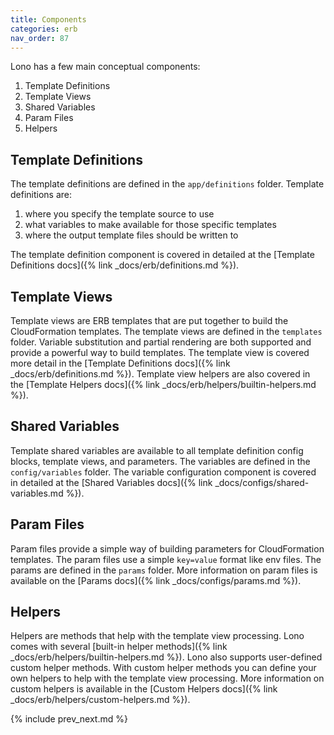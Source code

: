 ```yaml
---
title: Components
categories: erb
nav_order: 87
---
```


Lono has a few main conceptual components:

1. Template Definitions
2. Template Views
3. Shared Variables
4. Param Files
5. Helpers

## Template Definitions

The template definitions are defined in the `app/definitions` folder.  Template definitions are:

1. where you specify the template source to use
2. what variables to make available for those specific templates
3. where the output template files should be written to

The template definition component is covered in detailed at the [Template Definitions docs]({% link _docs/erb/definitions.md %}).

## Template Views

Template views are ERB templates that are put together to build the CloudFormation templates. The template views are defined in the `templates` folder.  Variable substitution and partial rendering are both supported and provide a powerful way to build templates.  The template view is covered more detail in the [Template Definitions docs]({% link _docs/erb/definitions.md %}).  Template view helpers are also covered in the [Template Helpers docs]({% link _docs/erb/helpers/builtin-helpers.md %}).

## Shared Variables

Template shared variables are available to all template definition config blocks, template views, and parameters.  The variables are defined in the `config/variables` folder.  The variable configuration component is covered in detailed at the [Shared Variables docs]({% link _docs/configs/shared-variables.md %}).

## Param Files

Param files provide a simple way of building parameters for CloudFormation templates. The param files use a simple `key=value` format like env files. The params are defined in the `params` folder.  More information on param files is available on the [Params docs]({% link _docs/configs/params.md %}).

## Helpers

Helpers are methods that help with the template view processing. Lono comes with several [built-in helper methods]({% link _docs/erb/helpers/builtin-helpers.md %}).  Lono also supports user-defined custom helper methods. With custom helper methods you can define your own helpers to help with the template view processing. More information on custom helpers is available in the [Custom Helpers docs]({% link _docs/erb/helpers/custom-helpers.md %}).

{% include prev_next.md %}
